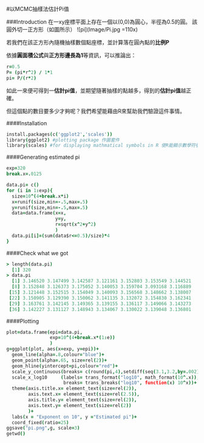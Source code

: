 #以MCMC抽樣法估計Pi值

###Introduction
在一xy座標平面上存在一個以(0,0)為圓心，半徑為0.5的圓。
該圓外切一正方形（如圖所示）
![pi](Image/Pi.jpg =110x)

若我們在該正方形內隨機抽樣數個點座標，並計算落在圓內點的**比例P**

依據**圓面積公式**與**正方形邊長為1**等資訊，可以推論出：
```coffee
r=0.5
P= (pi*r^2) / 1*1 
pi= P/(r*2)
```
如此一來便可得到一**估計pi值**，並期望隨著抽樣的點越多，得到的**估計pi值**越正確。

但這個點的數目要多少才夠呢？我們希望能藉由R來幫助我們驗證這件事情。

####Installation 
```coffee
install.packages(c('ggplot2','scales'))
library(ggplot2) #plotting package 作圖套件
library(scales) #for displaying mathmatical symbols in R 使R能顯示數學符號
```

####Generating estimated pi 
```coffee
exp=320
break.x=.0125 

data.pi= c()
for (i in 1:exp){ 
  size=10^(4+break.x*i)
  x=runif(size,min=-.5,max=.5)
  y=runif(size,min=-.5,max=.5)
  data=data.frame(x=x,
                  y=y,
                  r=sqrt(x^2+y^2)
                  )
  data.pi[i]=(sum(data$r<=0.5)/size)*4
}
```
####Check what we got
```coffee
> length(data.pi)
  [1] 320
> data.pi
  [1] 3.146520 3.147499 3.142587 3.121161 3.152803 3.153549 3.144521
  [8] 3.152848 3.126373 3.175052 3.140053 3.159704 3.093168 3.116889
 [15] 3.121448 3.152515 3.154049 3.140093 3.156568 3.148662 3.138007
 [22] 3.150905 3.129390 3.150062 3.141135 3.132072 3.154830 3.162341
 [29] 3.163761 3.142145 3.149365 3.139155 3.136117 3.149066 3.143273
 [36] 3.142227 3.131127 3.148943 3.134067 3.130022 3.139048 3.136801
```
####Plotting
```coffee
plot=data.frame(epi=data.pi, 
                exp=10^(4+break.x*(1:e))
                )
g=ggplot(plot, aes(x=exp, y=epi))+
  geom_line(alpha=.8,colour="blue")+
  geom_point(alpha=.65, size=rel(2))+
  geom_hline(yintercept=pi,colour="red")+ 
  scale_y_continuous(breaks= c(round(pi,4),setdiff(seq(3.1,3.2,by=.002),c(3.142))))+
  scale_x_log10     (labels= trans_format("log10", math_format(10^.x)),
                     breaks= trans_breaks("log10", function(x) 10^x))+
  theme(axis.title.x= element_text(size=rel(2)),
        axis.text.x= element_text(size=rel(2.5)),
        axis.title.y= element_text(size=rel(2)),
        axis.text.y= element_text(size=rel(2))
        )+
  labs(x = "Exponent on 10", y ="Estimated pi")+
  coord_fixed(ratio=25)
ggsave("pi.png",g, scale=3)
getwd()
```


